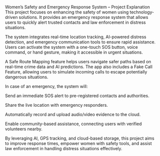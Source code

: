 Women’s Safety and Emergency Response System – Project Explanation
This project focuses on enhancing the safety of women using technology-driven solutions. It provides an emergency response system that allows users to quickly alert trusted contacts and law enforcement in distress situations.

The system integrates real-time location tracking, AI-powered distress detection, and emergency communication tools to ensure rapid assistance. Users can activate the system with a one-touch SOS button, voice command, or hand gesture, making it accessible in urgent situations.

A Safe Route Mapping feature helps users navigate safer paths based on real-time crime data and AI predictions. The app also includes a Fake Call Feature, allowing users to simulate incoming calls to escape potentially dangerous situations.

In case of an emergency, the system will:

Send an immediate SOS alert to pre-registered contacts and authorities.

Share the live location with emergency responders.

Automatically record and upload audio/video evidence to the cloud.

Enable community-based assistance, connecting users with verified volunteers nearby.

By leveraging AI, GPS tracking, and cloud-based storage, this project aims to improve response times, empower women with safety tools, and assist law enforcement in handling distress situations effectively.
